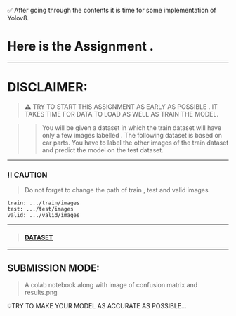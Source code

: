 :white_check_mark: After going through the contents it is time for some implementation of Yolov8.

# Here is the Assignment .
***
# DISCLAIMER: 
>⚠️ TRY TO START THIS ASSIGNMENT AS EARLY AS  POSSIBLE . IT TAKES TIME FOR DATA TO LOAD AS WELL AS TRAIN THE MODEL.

>>You will be given a dataset in which the train dataset will have only a few images labelled .
>>The following dataset is based on car parts.
>>You have to label the other images of the train dataset and predict the model on the test dataset.

***

### :bangbang: CAUTION
> Do not forget to change the path of train , test and valid images

```
train: .../train/images
test: .../test/images
valid: .../valid/images
```
***

> #### [DATASET](https://drive.google.com/drive/folders/1aEHUI3dco8NDALL8AgZwpWKpEQYUiCHi?usp=sharing)

***

## SUBMISSION MODE: 
>A colab notebook  along with image of confusion matrix and results.png

💡TRY TO MAKE YOUR MODEL AS ACCURATE AS POSSIBLE…

